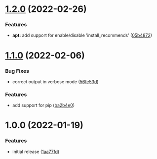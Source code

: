 # [1.2.0](https://github.com/de-it-krachten/ansible-role-package/compare/v1.1.0...v1.2.0) (2022-02-26)


### Features

* **apt:** add support for enable/disable 'install_recommends' ([05b4872](https://github.com/de-it-krachten/ansible-role-package/commit/05b4872587b3adba1ca5b84a50ab9066c8b50e9e))

# [1.1.0](https://github.com/de-it-krachten/ansible-role-package/compare/v1.0.0...v1.1.0) (2022-02-06)


### Bug Fixes

* correct output in verbose mode ([56fe53d](https://github.com/de-it-krachten/ansible-role-package/commit/56fe53d58ba82e19fc0eaf2e1852cac0e837ed89))


### Features

* add support for pip ([ba2b4e0](https://github.com/de-it-krachten/ansible-role-package/commit/ba2b4e07de6a5cfc4e433efbbb5717c701fee54b))

# 1.0.0 (2022-01-19)


### Features

* initial release ([1aa77fd](https://github.com/de-it-krachten/ansible-role-package/commit/1aa77fda7d78c521a94276a1703f3cf8df71cec2))
